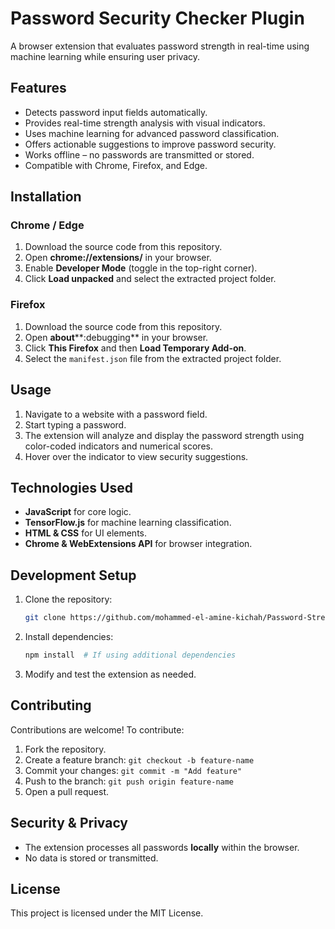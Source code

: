 # Password Security Checker Plugin

A browser extension that evaluates password strength in real-time using machine learning while ensuring user privacy.

## Features

- Detects password input fields automatically.
- Provides real-time strength analysis with visual indicators.
- Uses machine learning for advanced password classification.
- Offers actionable suggestions to improve password security.
- Works offline – no passwords are transmitted or stored.
- Compatible with Chrome, Firefox, and Edge.

## Installation

### Chrome / Edge

1. Download the source code from this repository.
2. Open **chrome://extensions/** in your browser.
3. Enable **Developer Mode** (toggle in the top-right corner).
4. Click **Load unpacked** and select the extracted project folder.

### Firefox

1. Download the source code from this repository.
2. Open **about****:debugging** in your browser.
3. Click **This Firefox** and then **Load Temporary Add-on**.
4. Select the `manifest.json` file from the extracted project folder.

## Usage

1. Navigate to a website with a password field.
2. Start typing a password.
3. The extension will analyze and display the password strength using color-coded indicators and numerical scores.
4. Hover over the indicator to view security suggestions.

## Technologies Used

- **JavaScript** for core logic.
- **TensorFlow\.js** for machine learning classification.
- **HTML & CSS** for UI elements.
- **Chrome & WebExtensions API** for browser integration.

## Development Setup

1. Clone the repository:
   ```sh
   git clone https://github.com/mohammed-el-amine-kichah/Password-Strength-Checker-
   ```
2. Install dependencies:
   ```sh
   npm install  # If using additional dependencies
   ```
3. Modify and test the extension as needed.

## Contributing

Contributions are welcome! To contribute:

1. Fork the repository.
2. Create a feature branch: `git checkout -b feature-name`
3. Commit your changes: `git commit -m "Add feature"`
4. Push to the branch: `git push origin feature-name`
5. Open a pull request.

## Security & Privacy

- The extension processes all passwords **locally** within the browser.
- No data is stored or transmitted.

## License

This project is licensed under the MIT License.



